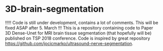 # 3D-brain-segmentation
!!!!! Code is still under development, contains a lot of comments. This will be fixed ASAP after 5. March !!!
This is a repository containing code to Paper 3D Dense-Unet for MRI brain tissue segmentation (that hopefully will be) published on TSP 2018 conference. Code is inspired by great repository https://github.com/jocicmarko/ultrasound-nerve-segmentation.
